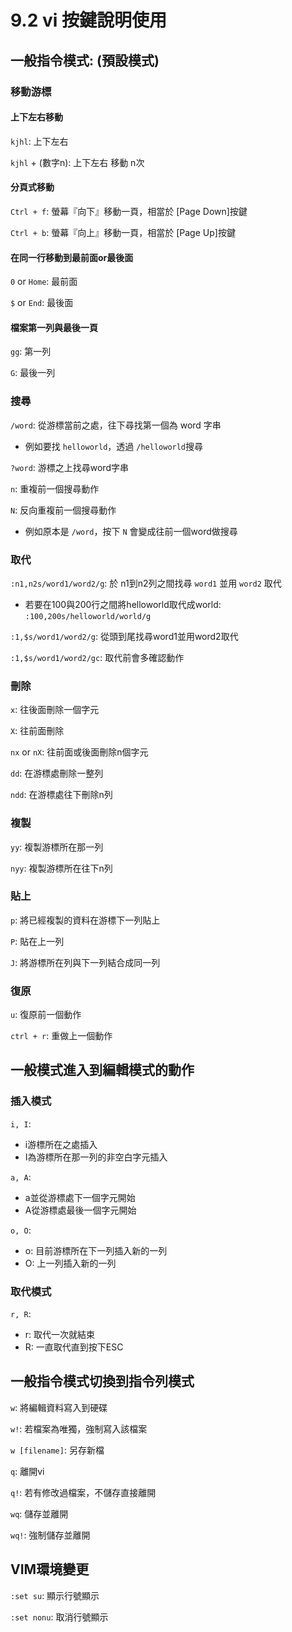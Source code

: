 # 9.2 vi 按鍵說明使用

## 一般指令模式: (預設模式)

### 移動游標

#### 上下左右移動

`kjhl`: 上下左右

`kjhl`  + (數字n): 上下左右 移動 n次

#### 分頁式移動
`Ctrl + f`: 螢幕『向下』移動一頁，相當於 [Page Down]按鍵

`Ctrl + b`: 螢幕『向上』移動一頁，相當於 [Page Up]按鍵

#### 在同一行移動到最前面or最後面

`0` or `Home`: 最前面

`$` or `End`: 最後面

#### 檔案第一列與最後一頁

`gg`: 第一列

`G`: 最後一列

### 搜尋

`/word`: 從游標當前之處，往下尋找第一個為 word 字串
* 例如要找 `helloworld`，透過 `/helloworld`搜尋

`?word`: 游標之上找尋word字串

`n`: 重複前一個搜尋動作

`N`: 反向重複前一個搜尋動作

* 例如原本是 `/word`，按下 `N` 會變成往前一個word做搜尋

### 取代

`:n1,n2s/word1/word2/g`: 於 n1到n2列之間找尋 `word1` 並用 `word2` 取代

* 若要在100與200行之間將helloworld取代成world: `:100,200s/helloworld/world/g`

`:1,$s/word1/word2/g`: 從頭到尾找尋word1並用word2取代

`:1,$s/word1/word2/gc`: 取代前會多確認動作

### 刪除

`x`: 往後面刪除一個字元

`X`: 往前面刪除

`nx` or `nX`: 往前面或後面刪除n個字元

`dd`: 在游標處刪除一整列

`ndd`: 在游標處往下刪除n列

### 複製

`yy`: 複製游標所在那一列

`nyy`: 複製游標所在往下n列

### 貼上

`p`: 將已經複製的資料在游標下一列貼上

`P`: 貼在上一列

`J`: 將游標所在列與下一列結合成同一列

### 復原

`u`: 復原前一個動作

`ctrl + r`: 重做上一個動作

## 一般模式進入到編輯模式的動作

### 插入模式

`i, I`: 
  * i游標所在之處插入
  * I為游標所在那一列的非空白字元插入

`a, A`: 
  * a並從游標處下一個字元開始
  * A從游標處最後一個字元開始

`o, O`: 
  * o: 目前游標所在下一列插入新的一列
  * O: 上一列插入新的一列

### 取代模式

`r, R`: 
  * r: 取代一次就結束
  * R: 一直取代直到按下ESC

## 一般指令模式切換到指令列模式

`w`: 將編輯資料寫入到硬碟

`w!`: 若檔案為唯獨，強制寫入該檔案

`w [filename]`: 另存新檔

`q`: 離開vi

`q!`: 若有修改過檔案，不儲存直接離開

`wq`: 儲存並離開

`wq!`: 強制儲存並離開

## VIM環境變更

`:set su`: 顯示行號顯示

`:set nonu`: 取消行號顯示
